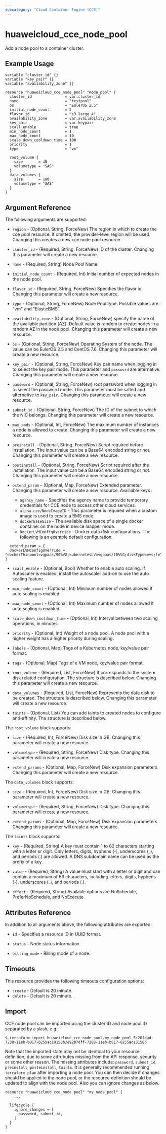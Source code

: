```yaml
---
subcategory: "Cloud Container Engine (CCE)"
---
```


# huaweicloud_cce_node_pool

Add a node pool to a container cluster.

## Example Usage

```hcl
variable "cluster_id" {}
variable "key_pair" {}
variable "availability_zone" {}

resource "huaweicloud_cce_node_pool" "node_pool" {
  cluster_id               = var.cluster_id
  name                     = "testpool"
  os                       = "EulerOS 2.5"
  initial_node_count       = 2
  flavor_id                = "s3.large.4"
  availability_zone        = var.availability_zone
  key_pair                 = var.keypair
  scall_enable             = true
  min_node_count           = 1
  max_node_count           = 10
  scale_down_cooldown_time = 100
  priority                 = 1
  type                     = "vm"

  root_volume {
    size       = 40
    volumetype = "SAS"
  }
  data_volumes {
    size       = 100
    volumetype = "SAS"
  }
}
```

## Argument Reference

The following arguments are supported:

* `region` - (Optional, String, ForceNew) The region in which to create the cce pool resource. If omitted, the
  provider-level region will be used. Changing this creates a new cce node pool resource.

* `cluster_id` - (Required, String, ForceNew) ID of the cluster. Changing this parameter will create a new resource.

* `name` - (Required, String) Node Pool Name.

* `initial_node_count` - (Required, Int) Initial number of expected nodes in the node pool.

* `flavor_id` - (Required, String, ForceNew) Specifies the flavor id. Changing this parameter will create a new
  resource.

* `type` - (Optional, String, ForceNew) Node Pool type. Possible values are: "vm" and "ElasticBMS".

* `availability_zone` - (Optional, String, ForceNew) specify the name of the available partition (AZ). Default value is
  random to create nodes in a random AZ in the node pool. Changing this parameter will create a new resource.

* `os` - (Optional, String, ForceNew) Operating System of the node. The value can be EulerOS 2.5 and CentOS 7.6.
  Changing this parameter will create a new resource.

* `key_pair` - (Optional, String, ForceNew) Key pair name when logging in to select the key pair mode. This parameter
  and `password` are alternative. Changing this parameter will create a new resource.

* `password` - (Optional, String, ForceNew) root password when logging in to select the password mode. This parameter
  must be salted and alternative to `key_pair`. Changing this parameter will create a new resource.

* `subnet_id` - (Optional, String, ForceNew) The ID of the subnet to which the NIC belongs. Changing this parameter will
  create a new resource.

* `max_pods` - (Optional, Int, ForceNew) The maximum number of instances a node is allowed to create. Changing this
  parameter will create a new resource.

* `preinstall` - (Optional, String, ForceNew) Script required before installation. The input value can be a Base64
  encoded string or not. Changing this parameter will create a new resource.

* `postinstall` - (Optional, String, ForceNew) Script required after the installation. The input value can be a Base64
  encoded string or not. Changing this parameter will create a new resource.

* `extend_param` - (Optional, Map, ForceNew) Extended parameter. Changing this parameter will create a new resource.
  Availiable keys :

  + `agency_name` - Specifies the agency name to provide temporary credentials for CCE node to access other cloud
    services.
  + `alpha.cce/NodeImageID` - This parameter is required when a custom image is used to create a BMS node.
  + `dockerBaseSize` - The available disk space of a single docker container on the node in device mapper mode.
  + `DockerLVMConfigOverride` - Docker data disk configurations. The following is an example default configuration:

```hcl
  extend_param = {
  DockerLVMConfigOverride = "dockerThinpool=vgpaas/90%VG;kubernetesLV=vgpaas/10%VG;diskType=evs;lvType=linear"
}
```

* `scall_enable` - (Optional, Bool) Whether to enable auto scaling. If Autoscaler is enabled, install the autoscaler
  add-on to use the auto scaling feature.

* `min_node_count` - (Optional, Int) Minimum number of nodes allowed if auto scaling is enabled.

* `max_node_count` - (Optional, Int) Maximum number of nodes allowed if auto scaling is enabled.

* `scale_down_cooldown_time` - (Optional, Int) Interval between two scaling operations, in minutes.

* `priority` - (Optional, Int) Weight of a node pool. A node pool with a higher weight has a higher priority during
  scaling.

* `labels` - (Optional, Map) Tags of a Kubernetes node, key/value pair format.

* `tags` - (Optional, Map) Tags of a VM node, key/value pair format.

* `root_volume` - (Required, List, ForceNew) It corresponds to the system disk related configuration. The structure is
  described below. Changing this parameter will create a new resource.

* `data_volumes` - (Required, List, ForceNew) Represents the data disk to be created. The structure is described below.
  Changing this parameter will create a new resource.

* `taints` - (Optional, List) You can add taints to created nodes to configure anti-affinity. The structure is described
  below.

The `root_volume` block supports:

* `size` - (Required, Int, ForceNew) Disk size in GB. Changing this parameter will create a new resource.

* `volumetype` - (Required, String, ForceNew) Disk type. Changing this parameter will create a new resource.

* `extend_params` - (Optional, Map, ForceNew) Disk expansion parameters.
  Changing this parameter will create a new resource.

The `data_volumes` block supports:

* `size` - (Required, Int, ForceNew) Disk size in GB. Changing this parameter will create a new resource.

* `volumetype` - (Required, String, ForceNew) Disk type. Changing this parameter will create a new resource.

* `extend_params` - (Optional, Map, ForceNew) Disk expansion parameters.
  Changing this parameter will create a new resource.

The `taints` block supports:

* `key` - (Required, String) A key must contain 1 to 63 characters starting with a letter or digit. Only letters,
  digits, hyphens (-), underscores (_), and periods (.) are allowed. A DNS subdomain name can be used as the
  prefix of a key.

* `value` - (Required, String) A value must start with a letter or digit and can contain a maximum of 63 characters,
  including letters, digits, hyphens (-), underscores (_), and periods (.).

* `effect` - (Required, String) Available options are NoSchedule, PreferNoSchedule, and NoExecute.

## Attributes Reference

In addition to all arguments above, the following attributes are exported:

* `id` - Specifies a resource ID in UUID format.

* `status` - Node status information.

* `billing_mode` - Billing mode of a node.

## Timeouts

This resource provides the following timeouts configuration options:

* `create` - Default is 20 minute.
* `delete` - Default is 20 minute.

## Import

CCE node pool can be imported using the cluster ID and node pool ID separated by a slash, e.g.:

```
$ terraform import huaweicloud_cce_node_pool.my_node_pool 5c20fdad-7288-11eb-b817-0255ac10158b/e9287dff-7288-11eb-b817-0255ac10158b
```

Note that the imported state may not be identical to your resource definition, due to some attrubutes missing from the
API response, security or some other reason. The missing attributes include:
`password`, `subnet_id`, `preinstall`, `posteinstall`, `taints`. It is generally recommended running `terraform plan`
after importing a node pool. You can then decide if changes should be applied to the node pool, or the resource
definition should be updated to align with the node pool. Also you can ignore changes as below.

```
resource "huaweicloud_cce_node_pool" "my_node_pool" {
    ...

  lifecycle {
    ignore_changes = [
      password, subnet_id,
    ]
  }
}
```
